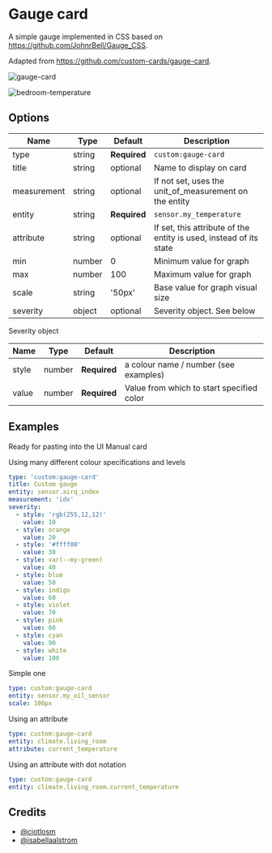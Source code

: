 # Gauge card

A simple gauge implemented in CSS based on https://github.com/JohnrBell/Gauge_CSS.

Adapted from https://github.com/custom-cards/gauge-card.

![gauge-card](https://user-images.githubusercontent.com/7738048/42317998-73070c5e-8056-11e8-8621-49c61b5b7be5.gif)

![bedroom-temperature](https://user-images.githubusercontent.com/7738048/42344596-806b4a82-80a5-11e8-8e92-9077ad749dfe.gif)



## **Options**

| Name | Type | Default | Description
| ---- | ---- | ------- | -----------
| type | string | **Required** | `custom:gauge-card`
| title | string | optional | Name to display on card
| measurement | string | optional | If not set, uses the unit_of_measurement on the entity
| entity | string | **Required** | `sensor.my_temperature`
| attribute | string | optional | If set, this attribute of the entity is used, instead of its state
| min | number | 0 | Minimum value for graph
| max | number | 100 | Maximum value for graph
| scale | string | '50px' | Base value for graph visual size
| severity | object | optional | Severity object. See below

Severity object

| Name | Type | Default | Description
| ---- | ---- | ------- | -----------
| style | number | **Required** | a colour name / number (see examples)
| value | number | **Required** | Value from which to start specified color

## **Examples**

Ready for pasting into the UI Manual card

Using many different colour specifications and levels
```yaml
type: 'custom:gauge-card'
title: Custom gauge
entity: sensor.airq_index
measurement: 'idx'
severity:
  - style: 'rgb(255,12,12)'
    value: 10
  - style: orange
    value: 20
  - style: '#ffff00'
    value: 30
  - style: var(--my-green)
    value: 40
  - style: blue
    value: 50
  - style: indigo
    value: 60
  - style: violet
    value: 70
  - style: pink
    value: 80
  - style: cyan
    value: 90
  - style: white
    value: 100
```

Simple one
```yaml
type: custom:gauge-card
entity: sensor.my_oil_sensor
scale: 100px
```

Using an attribute
```yaml
type: custom:gauge-card
entity: climate.living_room
attribute: current_temperature
```

Using an attribute with dot notation
```yaml
type: custom:gauge-card
entity: climate.living_room.current_temperature
```

## Credits
- [@ciotlosm](https://github.com/ciotlosm)
- [@isabellaalstrom](https://github.com/isabellaalstrom)
